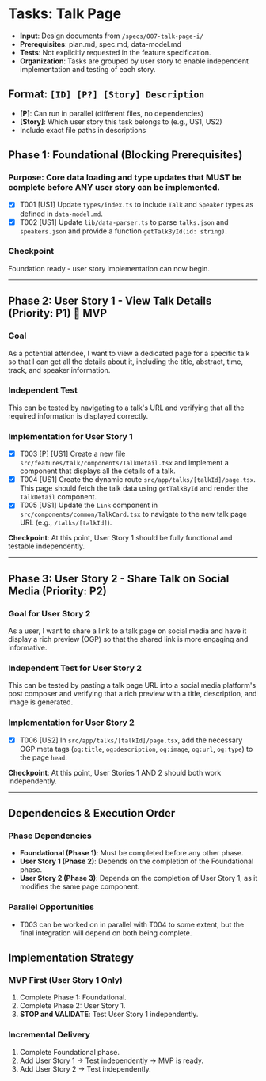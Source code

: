 # Tasks: Talk Page

- **Input**: Design documents from `/specs/007-talk-page-i/`
- **Prerequisites**: plan.md, spec.md, data-model.md
- **Tests**: Not explicitly requested in the feature specification.
- **Organization**: Tasks are grouped by user story to enable independent implementation and testing of each story.

## Format: `[ID] [P?] [Story] Description`

- **[P]**: Can run in parallel (different files, no dependencies)
- **[Story]**: Which user story this task belongs to (e.g., US1, US2)
- Include exact file paths in descriptions

## Phase 1: Foundational (Blocking Prerequisites)

### Purpose: Core data loading and type updates that MUST be complete before ANY user story can be implemented.

- [x] T001 [US1] Update `types/index.ts` to include `Talk` and `Speaker` types as defined in `data-model.md`.
- [x] T002 [US1] Update `lib/data-parser.ts` to parse `talks.json` and `speakers.json` and provide a function `getTalkById(id: string)`.

### Checkpoint

Foundation ready - user story implementation can now begin.

---

## Phase 2: User Story 1 - View Talk Details (Priority: P1) 🎯 MVP

### Goal

As a potential attendee, I want to view a dedicated page for a specific talk so that I can get all the details about it, including the title, abstract, time, track, and speaker information.

### Independent Test

This can be tested by navigating to a talk's URL and verifying that all the required information is displayed correctly.

### Implementation for User Story 1

- [x] T003 [P] [US1] Create a new file `src/features/talk/components/TalkDetail.tsx` and implement a component that displays all the details of a talk.
- [x] T004 [US1] Create the dynamic route `src/app/talks/[talkId]/page.tsx`. This page should fetch the talk data using `getTalkById` and render the `TalkDetail` component.
- [x] T005 [US1] Update the `Link` component in `src/components/common/TalkCard.tsx` to navigate to the new talk page URL (e.g., `/talks/[talkId]`).

**Checkpoint**: At this point, User Story 1 should be fully functional and testable independently.

---

## Phase 3: User Story 2 - Share Talk on Social Media (Priority: P2)

### Goal for User Story 2

As a user, I want to share a link to a talk page on social media and have it display a rich preview (OGP) so that the shared link is more engaging and informative.

### Independent Test for User Story 2

This can be tested by pasting a talk page URL into a social media platform's post composer and verifying that a rich preview with a title, description, and image is generated.

### Implementation for User Story 2

- [x] T006 [US2] In `src/app/talks/[talkId]/page.tsx`, add the necessary OGP meta tags (`og:title`, `og:description`, `og:image`, `og:url`, `og:type`) to the page `head`.

**Checkpoint**: At this point, User Stories 1 AND 2 should both work independently.

---

## Dependencies & Execution Order

### Phase Dependencies

- **Foundational (Phase 1)**: Must be completed before any other phase.
- **User Story 1 (Phase 2)**: Depends on the completion of the Foundational phase.
- **User Story 2 (Phase 3)**: Depends on the completion of User Story 1, as it modifies the same page component.

### Parallel Opportunities

- T003 can be worked on in parallel with T004 to some extent, but the final integration will depend on both being complete.

## Implementation Strategy

### MVP First (User Story 1 Only)

1.  Complete Phase 1: Foundational.
2.  Complete Phase 2: User Story 1.
3.  **STOP and VALIDATE**: Test User Story 1 independently.

### Incremental Delivery

1.  Complete Foundational phase.
2.  Add User Story 1 → Test independently → MVP is ready.
3.  Add User Story 2 → Test independently.
